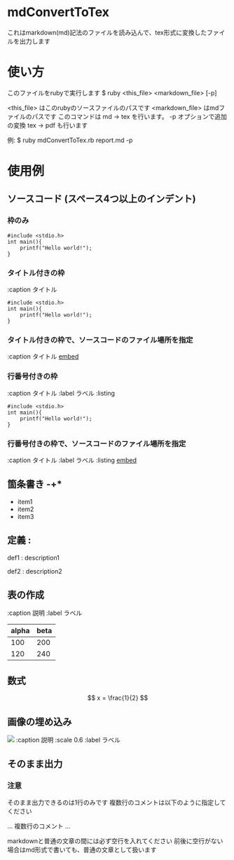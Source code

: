 # mdConvertToTex

これはmarkdown(md)記法のファイルを読み込んで、tex形式に変換したファイルを出力します

# 使い方

このファイルをrubyで実行します
$ ruby <this_file> <markdown_file> [-p]

<this_file> はこのrubyのソースファイルのパスです
<markdown_file> はmdファイルのパスです
このコマンドは md -> tex を行います。
-p オプションで追加の変換 tex -> pdf も行います

例:
	$ ruby mdConvertToTex.rb report.md -p
	
# 使用例

## ソースコード (スペース4つ以上のインデント)
### 枠のみ

	#include <stdio.h>
	int main(){
		printf("Hello world!");
	}

### タイトル付きの枠
:caption タイトル

	#include <stdio.h>
	int main(){
		printf("Hello world!");
	}

### タイトル付きの枠で、ソースコードのファイル場所を指定
:caption タイトル
	[embed](/path/to/source)

### 行番号付きの枠
:caption タイトル :label ラベル
:listing

	#include <stdio.h>
	int main(){
		printf("Hello world!");
	}

### 行番号付きの枠で、ソースコードのファイル場所を指定
:caption タイトル :label ラベル
:listing
	[embed](/path/to/source)

## 箇条書き -+*
+ item1
+ item2
+ item3

## 定義 :
def1
: description1

def2
: description2

## 表の作成
:caption 説明 :label ラベル

alpha | beta
------|-----
100   | 200
120   | 240

## 数式
$$ x = \frac{1}{2} $$

## 画像の埋め込み
![](画像のpath)
:caption 説明 :scale 0.6 :label ラベル

## そのまま出力
<!-- mdに書いたtexの命令をtexの命令として実行したいときなどにお使いください -->

<!--\if 0 コメント \fi-->

### 注意

そのまま出力できるのは1行のみです
複数行のコメントは以下のように指定してください
<!-- \if 0 -->

... 複数行のコメント ...

<!-- \fi -->

markdownと普通の文章の間には必ず空行を入れてください
前後に空行がない場合はmd形式で書いても、普通の文章として扱います

